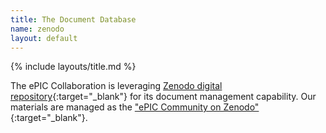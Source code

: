```yaml
---
title: The Document Database
name: zenodo
layout: default
---
```

{% include layouts/title.md %}

The ePIC Collaboration is leveraging [Zenodo digital repository](https://zenodo.org/){:target="_blank"}
for its document management capability. Our materials are managed as the
["ePIC Community on Zenodo"](https://zenodo.org/communities/epic/){:target="_blank"}.